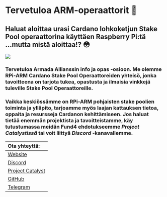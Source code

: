 # Tervetuloa ARM-operaattorit 🦾

## Haluat aloittaa urasi Cardano lohkoketjun Stake Pool operaattorina käyttäen Raspberry Pi:tä ...mutta mistä aloittaa!?  😳

![](.gitbook/assets/download-6-.jpeg)

### Tervetuloa Armada Allianssin info ja opas -osioon. Me olemme RPi-ARM Cardano Stake Pool Operaattoreiden yhteisö, jonka tavoitteena on tarjota tukea, opastusta ja ilmaisia vinkkejä tuleville Stake Pool Operaattoreille.

### Vaikka keskiössämme on RPi-ARM pohjaisten stake poolien toiminta ja ylläpito, tarjoamme myös laajan kattauksen tietoa, oppaita ja resursseja Cardanon kehittämiseen. Jos haluat tietää enemmän projektista ja tavoitteistamme, käy tutustumassa meidän Fund4 ehdotukseemme _Project Catalystissä_ tai voit liittyä _Discord_ -kanavallemme.

| Ota yhteyttä:                                                                                          |
|:------------------------------------------------------------------------------------------------------ |
| [Website](https://armada-alliance.com)                                                                 |
| [Discord](https://discord.com/channels/815680220827746364/815680224460931074)                          |
| [Project Catalyst ](https://cardano.ideascale.com/a/dtd/ARMing-Cardano/340480-48088#idea-tab-comments) |
| [GitHub](https://github.com/armada-alliance)                                                           |
| [Telegram](https://t.me/joinchat/FeKTCBu-pn5OUZUz4joF2w)                                               |

